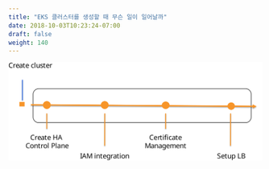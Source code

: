 ```yaml
---
title: "EKS 클러스터를 생성할 때 무슨 일이 일어날까"
date: 2018-10-03T10:23:24-07:00
draft: false
weight: 140
---
```



![EKS 콘트롤 플레인](/images/introduction/eks-k8s-control-plane.svg)
